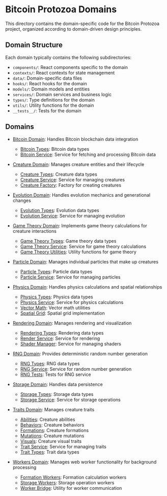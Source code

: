 # Bitcoin Protozoa Domains

This directory contains the domain-specific code for the Bitcoin Protozoa project, organized according to domain-driven design principles.

## Domain Structure

Each domain typically contains the following subdirectories:

- `components/`: React components specific to the domain
- `contexts/`: React contexts for state management
- `data/`: Domain-specific data files
- `hooks/`: React hooks for the domain
- `models/`: Domain models and entities
- `services/`: Domain services and business logic
- `types/`: Type definitions for the domain
- `utils/`: Utility functions for the domain
- `__tests__/`: Tests for the domain

## Domains

- [Bitcoin Domain](https://github.com/BTCEnoch/protozoa_btc/tree/main/src/domains/bitcoin): Handles Bitcoin blockchain data integration
  - [Bitcoin Types](https://github.com/BTCEnoch/protozoa_btc/blob/main/src/domains/bitcoin/types/bitcoin.ts): Bitcoin data types
  - [Bitcoin Service](https://github.com/BTCEnoch/protozoa_btc/blob/main/src/domains/bitcoin/services/bitcoinService.ts): Service for fetching and processing Bitcoin data

- [Creature Domain](https://github.com/BTCEnoch/protozoa_btc/tree/main/src/domains/creature): Manages creature entities and their lifecycle
  - [Creature Types](https://github.com/BTCEnoch/protozoa_btc/blob/main/src/domains/creature/types/creature.ts): Creature data types
  - [Creature Service](https://github.com/BTCEnoch/protozoa_btc/blob/main/src/domains/creature/services/creatureService.ts): Service for managing creatures
  - [Creature Factory](https://github.com/BTCEnoch/protozoa_btc/blob/main/src/domains/creature/services/creatureFactory.ts): Factory for creating creatures

- [Evolution Domain](https://github.com/BTCEnoch/protozoa_btc/tree/main/src/domains/evolution): Handles evolution mechanics and generational changes
  - [Evolution Types](https://github.com/BTCEnoch/protozoa_btc/blob/main/src/domains/evolution/types/evolution.ts): Evolution data types
  - [Evolution Service](https://github.com/BTCEnoch/protozoa_btc/blob/main/src/domains/evolution/services/evolutionService.ts): Service for managing evolution

- [Game Theory Domain](https://github.com/BTCEnoch/protozoa_btc/tree/main/src/domains/gameTheory): Implements game theory calculations for creature interactions
  - [Game Theory Types](https://github.com/BTCEnoch/protozoa_btc/blob/main/src/domains/gameTheory/types/gameTheory.ts): Game theory data types
  - [Game Theory Service](https://github.com/BTCEnoch/protozoa_btc/blob/main/src/domains/gameTheory/services/gameTheoryService.ts): Service for game theory calculations
  - [Game Theory Utilities](https://github.com/BTCEnoch/protozoa_btc/blob/main/src/domains/gameTheory/utils/gameTheory.ts): Utility functions for game theory

- [Particle Domain](https://github.com/BTCEnoch/protozoa_btc/tree/main/src/domains/particle): Manages individual particles that make up creatures
  - [Particle Types](https://github.com/BTCEnoch/protozoa_btc/blob/main/src/domains/particle/types/particle.ts): Particle data types
  - [Particle Service](https://github.com/BTCEnoch/protozoa_btc/blob/main/src/domains/particle/services/particleService.ts): Service for managing particles

- [Physics Domain](https://github.com/BTCEnoch/protozoa_btc/tree/main/src/domains/physics): Handles physics calculations and spatial relationships
  - [Physics Types](https://github.com/BTCEnoch/protozoa_btc/blob/main/src/domains/physics/types/physics.ts): Physics data types
  - [Physics Service](https://github.com/BTCEnoch/protozoa_btc/blob/main/src/domains/physics/services/physicsService.ts): Service for physics calculations
  - [Vector Math](https://github.com/BTCEnoch/protozoa_btc/blob/main/src/domains/physics/utils/vectorMath.ts): Vector math utilities
  - [Spatial Grid](https://github.com/BTCEnoch/protozoa_btc/blob/main/src/domains/physics/utils/spatialGrid.ts): Spatial grid implementation

- [Rendering Domain](https://github.com/BTCEnoch/protozoa_btc/tree/main/src/domains/rendering): Manages rendering and visualization
  - [Rendering Types](https://github.com/BTCEnoch/protozoa_btc/blob/main/src/domains/rendering/types/rendering.ts): Rendering data types
  - [Render Service](https://github.com/BTCEnoch/protozoa_btc/blob/main/src/domains/rendering/services/renderService.ts): Service for rendering
  - [Shader Manager](https://github.com/BTCEnoch/protozoa_btc/blob/main/src/domains/rendering/services/shaderManager.ts): Service for managing shaders

- [RNG Domain](https://github.com/BTCEnoch/protozoa_btc/tree/main/src/domains/rng): Provides deterministic random number generation
  - [RNG Types](https://github.com/BTCEnoch/protozoa_btc/blob/main/src/domains/rng/types/rng.ts): RNG data types
  - [RNG Service](https://github.com/BTCEnoch/protozoa_btc/blob/main/src/domains/rng/services/rngService.ts): Service for random number generation
  - [RNG Tests](https://github.com/BTCEnoch/protozoa_btc/blob/main/src/domains/rng/__tests__/rngService.test.ts): Tests for RNG service

- [Storage Domain](https://github.com/BTCEnoch/protozoa_btc/tree/main/src/domains/storage): Handles data persistence
  - [Storage Types](https://github.com/BTCEnoch/protozoa_btc/blob/main/src/domains/storage/types/storage.ts): Storage data types
  - [Storage Service](https://github.com/BTCEnoch/protozoa_btc/blob/main/src/domains/storage/services/storageService.ts): Service for storage operations

- [Traits Domain](https://github.com/BTCEnoch/protozoa_btc/tree/main/src/domains/traits): Manages creature traits
  - [Abilities](https://github.com/BTCEnoch/protozoa_btc/tree/main/src/domains/traits/abilities): Creature abilities
  - [Behaviors](https://github.com/BTCEnoch/protozoa_btc/tree/main/src/domains/traits/behaviors): Creature behaviors
  - [Formations](https://github.com/BTCEnoch/protozoa_btc/tree/main/src/domains/traits/formations): Creature formations
  - [Mutations](https://github.com/BTCEnoch/protozoa_btc/tree/main/src/domains/traits/mutations): Creature mutations
  - [Visuals](https://github.com/BTCEnoch/protozoa_btc/tree/main/src/domains/traits/visuals): Creature visual traits
  - [Trait Service](https://github.com/BTCEnoch/protozoa_btc/blob/main/src/domains/traits/services/traitService.ts): Service for managing traits
  - [Trait Types](https://github.com/BTCEnoch/protozoa_btc/blob/main/src/domains/traits/types/trait.ts): Trait data types

- [Workers Domain](https://github.com/BTCEnoch/protozoa_btc/tree/main/src/domains/workers): Manages web worker functionality for background processing
  - [Formation Workers](https://github.com/BTCEnoch/protozoa_btc/tree/main/src/domains/workers/formation): Formation calculation workers
  - [Storage Workers](https://github.com/BTCEnoch/protozoa_btc/tree/main/src/domains/workers/storage): Storage operation workers
  - [Worker Bridge](https://github.com/BTCEnoch/protozoa_btc/blob/main/src/domains/workers/utils/workerBridge.ts): Utility for worker communication
